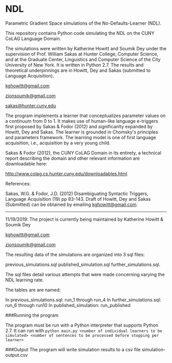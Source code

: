 # NDL
Parametric Gradient Space simulations of the No-Defaults-Learner (NDL). 

This repository contains Python code simulating the NDL on the CUNY CoLAG Language Domain.

The simulations were written by Katherine Howitt and Soumik Dey under the supervision of Prof. William Sakas
at Hunter College, Computer Science, and at the Graduate Center, Linguistics and Computer Science of the City University
of New York. It is written in Python 2.7. The results and theoretical underpinnings are in Howitt, Dey and Sakas (submitted to Language Acquisition).

kghowitt@gmail.com

zionsoumik@gmail.com

sakas@hunter.cuny.edu

The program implements a learner that conceptualizes parameter values on a continuum from 0 to 1. It makes use of human-like language e-triggers first proposed by Sakas & Fodor (2012) and significanlty expanded by Howitt, Dey and Sakas. The learner is grounded in Chomsky's principles and parameters framework. The learning model is one of first language acquisition, i.e., acquisition by a very young child.


Sakas & Fodor (2012), the CUNY CoLAG Domain in its entirety, a technical report describing the domain and other relevant information are downloadable here:

http://www.colag.cs.hunter.cuny.edu/downloadables.html

References: 

Sakas, W.G. & Fodor, J.D. (2012) Disambiguating Syntactic Triggers, Language Acquisition (19) pp 83-143.
Draft of Howitt, Dey and Sakas (Submitted) can be obtained by emailing kghowitt@gmail.com.

-----

11/19/2019: The project is currently being maintained by Katherine Howitt & Soumik Dey

kghowitt@gmail.com

zionsoumik@gmail.com

The resulting data of the simulations are organized into 3 sql files:

previous_simulations.sql
published_simulation.sql
further_simulations.sql. 

The sql files detail various attempts that were made concerning varying the NDL learning rate. 

The tables are are named:

In previous_simulations.sql:  run_1 through run_4
In further_simulations.sql:   run_6 through run10 
In published_simulation:      run_published


###Running the program

The program must be run with a Python interpreter that supports Python 2.7. It can run with
`python main.py <number of individual learners to be simulated> <number of sentences to be processed before stopping per learner>`

###Output
The program will write simulation results to a csv file simulation-output.csv
